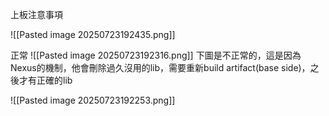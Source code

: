 上板注意事項

![[Pasted image 20250723192435.png]]


正常
![[Pasted image 20250723192316.png]]
下圖是不正常的，這是因為Nexus的機制，他會刪除過久沒用的lib，需要重新build artifact(base side)，之後才有正確的lib

![[Pasted image 20250723192253.png]]